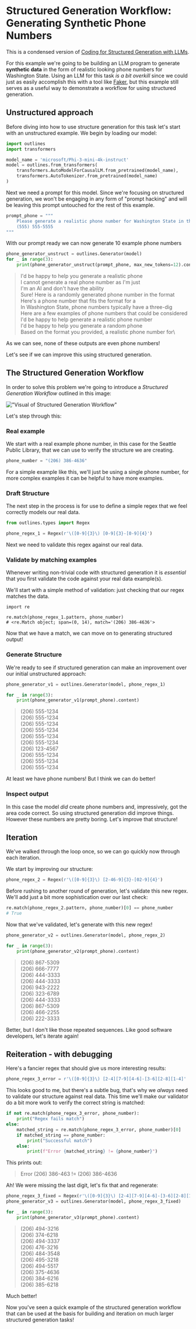 # Structured Generation Workflow: Generating Synthetic Phone Numbers

This is a condensed version of [Coding for Structured Generation with LLMs](https://blog.dottxt.co/coding-for-structured-generation.html).

For this example we're going to be building an LLM program to generate **synthetic data** in the form of realistic looking phone numbers for Washington State. Using an LLM for this task *is a bit overkill* since we could just as easily accomplish this with a tool like [Faker](https://fakerjs.dev/), but this example still serves as a useful way to demonstrate a workflow for using structured generation.

## Unstructured approach

Before diving into how to use structure generation for this task let's start with an unstructured example. We begin by loading our model:

```python
import outlines
import transformers

model_name = 'microsoft/Phi-3-mini-4k-instruct'
model = outlines.from_transformers(
    transformers.AutoModelForCausalLM.from_pretrained(model_name),
    transformers.AutoTokenizer.from_pretrained(model_name)
)
```

Next we need a prompt for this model. Since we're focusing on structured generation, we won't be engaging in any form of "prompt hacking" and will be leaving this prompt untouched for the rest of this example.

```python
prompt_phone = """
    Please generate a realistic phone number for Washington State in the following format
    (555) 555-5555
"""
```

With our prompt ready we can now generate 10 example phone numbers

```python
phone_generator_unstruct = outlines.Generator(model)
for _ in range(3):
    print(phone_generator_unstruct(prompt_phone, max_new_tokens=12).content)
```

> I'd be happy to help you generate a realistic phone\
I cannot generate a real phone number as I'm just\
I'm an AI and don't have the ability\
Sure! Here is a randomly generated phone number in the format\
Here's a phone number that fits the format for a\
In Washington State, phone numbers typically have a three-dig\
Here are a few examples of phone numbers that could be considered\
I'd be happy to help generate a realistic phone number\
I'd be happy to help you generate a random phone\
Based on the format you provided, a realistic phone number for\

As we can see, none of these outputs are even phone numbers!

Let's see  if we can improve this using structured generation.

## The Structured Generation Workflow

In order to solve this problem we're going to introduce a *Structured Generation Workflow* outlined in this image:

!["Visual of Structured Generation Workflow"](./images/coding_structure_diagram.png)

Let's step through this:

### Real example

We start with a real example phone number, in this case for the Seattle Public Library, that we can use to verify the structure we are creating.

```python
phone_number = "(206) 386-4636"
```

For a simple example like this, we'll just be using a single phone number, for more complex examples it can be helpful to have more examples.

### Draft Structure

The next step in the process is for use to define a simple regex that we feel correctly models our real data.

```python
from outlines.types import Regex

phone_regex_1 = Regex(r'\([0-9]{3}\) [0-9]{3}-[0-9]{4}')
```

Next we need to validate this regex against our real data.

### Validate by matching examples

Whenever writing non-trivial code with structured generation it is *essential* that you first validate the code against your real data example(s).

We'll start with a simple method of validation: just checking that our regex matches the data.

```
import re

re.match(phone_regex_1.pattern, phone_number)
# <re.Match object; span=(0, 14), match='(206) 386-4636'>

```

Now that we have a match, we can move on to generating structured output!

### Generate Structure

We're ready to see if structured generation can make an improvement over our initial unstructured approach:

```python
phone_generator_v1 = outlines.Generator(model, phone_regex_1)

for _ in range(3):
    print(phone_generator_v1(prompt_phone).content)
```
> (206) 555-1234\
(206) 555-1234\
(206) 555-1234\
(206) 555-1234\
(206) 555-1234\
(206) 555-1234\
(206) 123-4567\
(206) 555-1234\
(206) 555-1234\
(206) 555-1234

At least we have phone numbers! But I think we can do better!

### Inspect output

In this case the model *did* create phone numbers and, impressively, got the area code correct. So using structured generation did improve things. However these numbers are pretty boring. Let's improve that structure!

## Iteration

We've walked through the loop once, so we can go quickly now through each iteration.

We start by improving our structure:

```python
phone_regex_2 = Regex(r'\([0-9]{3}\) [2-46-9]{3}-[02-9]{4}')
```

Before rushing to another round of generation, let's validate this new regex. We'll add just a bit more sophistication over our last check:

```python
re.match(phone_regex_2.pattern, phone_number)[0] == phone_number
# True
```
Now that we've validated, let's generate with this new regex!

```python
phone_generator_v2 = outlines.Generator(model, phone_regex_2)

for _ in range(3):
    print(phone_generator_v2(prompt_phone).content)
```

> (206) 867-5309\
(206) 666-7777\
(206) 444-3333\
(206) 444-3333\
(206) 943-2222\
(206) 323-6789\
(206) 444-3333\
(206) 867-5309\
(206) 466-2255\
(206) 222-3333

Better, but I don't like those repeated sequences. Like good software developers, let's iterate again!

## Reiteration - with debugging

Here's a fancier regex that should give us more interesting results:

```python
phone_regex_3_error = r'\([0-9]{3}\) [2-4][7-9][4-6]-[3-6][2-8][1-4]'
```

This looks good to me, but there's a subtle bug, that's why we *always* need to validate our structure against real data. This time we'll make our validator do a bit more work to verify the correct string is matched:

```python
if not re.match(phone_regex_3_error, phone_number):
    print("Regex fails match")
else:
    matched_string = re.match(phone_regex_3_error, phone_number)[0]
    if matched_string == phone_number:
        print("Successful match")
    else:
        print(f"Error {matched_string} != {phone_number}")
```
This prints out:
>  Error (206) 386-463 != (206) 386-4636

Ah! We were missing the last digit, let's fix that and regenerate:

```python
phone_regex_3_fixed = Regex(r'\([0-9]{3}\) [2-4][7-9][4-6]-[3-6][2-8][1-4][6-9]')
phone_generator_v3 = outlines.Generator(model, phone_regex_3_fixed)

for _ in range(3):
    print(phone_generator_v3(prompt_phone).content)
```

>(206) 494-3216\
(206) 374-6218\
(206) 494-3337\
(206) 476-3216\
(206) 484-3548\
(206) 495-3218\
(206) 494-5517\
(206) 375-4636\
(206) 384-6216\
(206) 385-6218

Much better!

Now you've seen a quick example of the structured generation workflow that can be used at the basis for building and iteration on much larger structured generation tasks!

